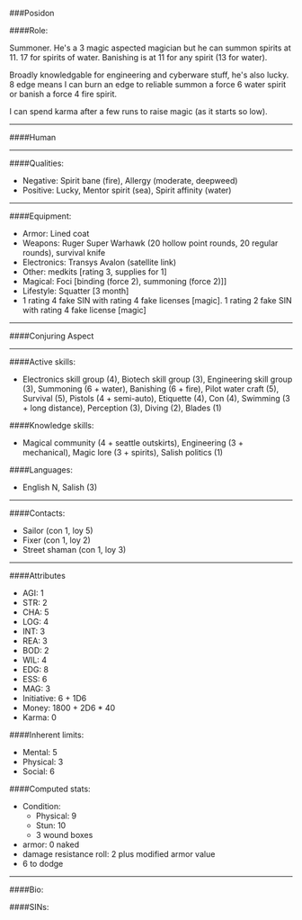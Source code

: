 ###Posidon

####Role:

Summoner. He's a 3 magic aspected magician but he can summon spirits at 11. 17 for spirits of water. Banishing is at 11 for any spirit (13 for water). 

Broadly knowledgable for engineering and cyberware stuff, he's also lucky. 8 edge means I can burn an edge to reliable summon a force 6 water spirit or banish a force 4 fire spirit. 

I can spend karma after a few runs to raise magic (as it starts so low).

____
####Human
____
####Qualities:

- Negative: Spirit bane (fire), Allergy (moderate, deepweed)
- Positive: Lucky, Mentor spirit (sea), Spirit affinity (water)

____
####Equipment:

- Armor: Lined coat
- Weapons: Ruger Super Warhawk (20 hollow point rounds, 20 regular rounds), survival knife
- Electronics: Transys Avalon (satellite link)
- Other: medkits [rating 3, supplies for 1]
- Magical: Foci [binding (force 2), summoning (force 2)]]
- Lifestyle: Squatter [3 month]
- 1 rating 4 fake SIN with rating 4 fake licenses [magic]. 1 rating 2 fake SIN with rating 4 fake license [magic]

____
####Conjuring Aspect

____
####Active skills:

- Electronics skill group (4), Biotech skill group (3), Engineering skill group (3), Summoning (6 + water), Banishing (6 + fire), Pilot water craft (5), Survival (5), Pistols (4 + semi-auto), Etiquette (4), Con (4), Swimming (3 + long distance), Perception (3), Diving (2), Blades (1)

####Knowledge skills:

- Magical community (4 + seattle outskirts), Engineering (3 + mechanical), Magic lore (3 + spirits), Salish politics (1)

####Languages:

- English N, Salish (3)

____
####Contacts:

- Sailor (con 1, loy 5)
- Fixer (con 1, loy 2)
- Street shaman (con 1, loy 3)

____
####Attributes

- AGI: 1
- STR: 2
- CHA: 5
- LOG: 4
- INT: 3
- REA: 3
- BOD: 2
- WIL: 4
- EDG: 8
- ESS: 6
- MAG: 3
- Initiative: 6 + 1D6
- Money: 1800 + 2D6 * 40
- Karma: 0

####Inherent limits:

- Mental: 5
- Physical: 3
- Social: 6

####Computed stats:

- Condition:
	- Physical: 9
	- Stun: 10
	- 3 wound boxes
- armor: 0 naked
- damage resistance roll: 2 plus modified armor value
- 6 to dodge

____
####Bio:


####SINs:
